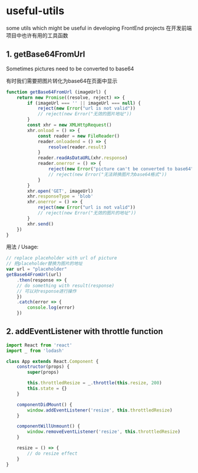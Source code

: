 # useful-utils
some utils which might be useful in developing FrontEnd projects
在开发前端项目中也许有用的工具函数

## 1. getBase64FromUrl

Sometimes pictures need to be converted to base64

有时我们需要把图片转化为base64在页面中显示


```javascript
function getBase64FromUrl (imageUrl) {
    return new Promise((resolve, reject) => {
        if (imageUrl === '' || imageUrl === null) {
            reject(new Error("url is not valid"))
            // reject(new Error("无效的图片地址"))
        }
        const xhr = new XMLHttpRequest()
        xhr.onload = () => {
            const reader = new FileReader()
            reader.onloadend = () => {
                resolve(reader.result)
            }
            reader.readAsDataURL(xhr.response)
            reader.onerror = () => {
                reject(new Error("picture can't be converted to base64"))
                // reject(new Error("无法转换图片为base64格式"))
            }
        }
        xhr.open('GET', imageUrl)
        xhr.responseType = 'blob'
        xhr.onerror = () => {
            reject(new Error("url is not valid"))
            // reject(new Error("无效的图片的地址"))
        }
        xhr.send()
    })
}
```

用法 / Usage:
```javascript
// replace placeholder with url of picture
// 把placeholder替换为图片的地址
var url = "placeholder" 
getBase64FromUrl(url)
    .then(response => {
    // do something with result(response) 
    // 可以对response进行操作
    })
    .catch(error => {
        console.log(error)
    })
```

## 2. addEventListener with throttle function

```javascript
import React from 'react'
import _ from 'lodash'

class App extends React.Component {
    constructor(props) {
        super(props)

        this.throttledResize = _.throttle(this.resize, 200)
        this.state = {}
    }

    componentDidMount() {
        window.addEventListener('resize', this.throttledResize)
    }

    componentWillUnmount() {
        window.removeEventListener('resize', this.throttledResize)
    }

    resize = () => {
        // do resize effect
    }
}
```